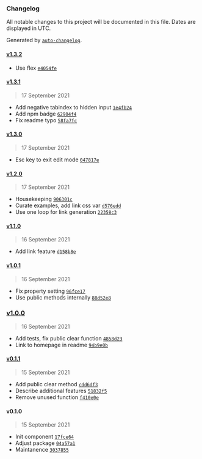 ### Changelog

All notable changes to this project will be documented in this file. Dates are displayed in UTC.

Generated by [`auto-changelog`](https://github.com/CookPete/auto-changelog).

#### [v1.3.2](https://github.com/ddamato/component-anatomy/compare/v1.3.1...v1.3.2)

- Use flex [`e4054fe`](https://github.com/ddamato/component-anatomy/commit/e4054fe0d4749fe65b73554cb795956dfc9c15c9)

#### [v1.3.1](https://github.com/ddamato/component-anatomy/compare/v1.3.0...v1.3.1)

> 17 September 2021

- Add negative tabindex to hidden input [`1e4fb24`](https://github.com/ddamato/component-anatomy/commit/1e4fb240b09d0eed9749a409141b568db33f24d2)
- Add npm badge [`62904f4`](https://github.com/ddamato/component-anatomy/commit/62904f4653c11638e3e9b2c1995a36478de36fbf)
- Fix readme typo [`58fa7fc`](https://github.com/ddamato/component-anatomy/commit/58fa7fc6d522bc6b10e46694d73ae3c57f313cb7)

#### [v1.3.0](https://github.com/ddamato/component-anatomy/compare/v1.2.0...v1.3.0)

> 17 September 2021

- Esc key to exit edit mode [`047817e`](https://github.com/ddamato/component-anatomy/commit/047817e0dab1e63c88722091c42f7305dd05759c)

#### [v1.2.0](https://github.com/ddamato/component-anatomy/compare/v1.1.0...v1.2.0)

> 17 September 2021

- Housekeeping [`906301c`](https://github.com/ddamato/component-anatomy/commit/906301c7627c7e7966a4b742831c1d817da0b1e6)
- Curate examples, add link css var [`d576edd`](https://github.com/ddamato/component-anatomy/commit/d576edd930cd20f8b57e4d1ef51d95d8e21d29ed)
- Use one loop for link generation [`22358c3`](https://github.com/ddamato/component-anatomy/commit/22358c349715bf27fc9afda1524d1f1346469966)

#### [v1.1.0](https://github.com/ddamato/component-anatomy/compare/v1.0.1...v1.1.0)

> 16 September 2021

- Add link feature [`d158b8e`](https://github.com/ddamato/component-anatomy/commit/d158b8e6d1d1f7fa3351a7ea8e8e8a0b19c4b3da)

#### [v1.0.1](https://github.com/ddamato/component-anatomy/compare/v1.0.0...v1.0.1)

> 16 September 2021

- Fix property setting [`96fce17`](https://github.com/ddamato/component-anatomy/commit/96fce17f469a271d1bae78d3b914e9d7974dd653)
- Use public methods internally [`88d52e8`](https://github.com/ddamato/component-anatomy/commit/88d52e8a9bc6e86a777bab5a19be76d4414ba088)

### [v1.0.0](https://github.com/ddamato/component-anatomy/compare/v0.1.1...v1.0.0)

> 16 September 2021

- Add tests, fix public clear function [`4858d23`](https://github.com/ddamato/component-anatomy/commit/4858d231e3bcd3b6de043c9504876390d70753ca)
- Link to homepage in readme [`94b9e0b`](https://github.com/ddamato/component-anatomy/commit/94b9e0b9e8f8e79c6d06f004d686f1818692828a)

#### [v0.1.1](https://github.com/ddamato/component-anatomy/compare/v0.1.0...v0.1.1)

> 15 September 2021

- Add public clear method [`cdd6df3`](https://github.com/ddamato/component-anatomy/commit/cdd6df36709fe2d1f5200abaaa40456d59abe228)
- Describe additional features [`51832f5`](https://github.com/ddamato/component-anatomy/commit/51832f5f88ef706c6bcf9c5abd07634bded8f92d)
- Remove unused function [`f410e0e`](https://github.com/ddamato/component-anatomy/commit/f410e0e448550f621ac84daa55cd0d874b2e70a2)

#### v0.1.0

> 15 September 2021

- Init component [`17fce64`](https://github.com/ddamato/component-anatomy/commit/17fce6482264285b5a112d40dec3b97f8b70bce4)
- Adjust package [`04a57a1`](https://github.com/ddamato/component-anatomy/commit/04a57a174e4dc7ba06df92a5f096fe27c9ba9a29)
- Maintanence [`3037855`](https://github.com/ddamato/component-anatomy/commit/303785570edc095775ead9827c4faee412f9c1f2)
